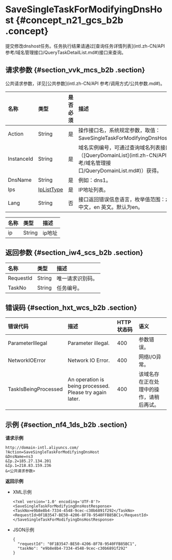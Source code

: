 # SaveSingleTaskForModifyingDnsHost {#concept_n21_gcs_b2b .concept}

提交修改dnshost任务。任务执行结果请通过[查询任务详情列表](intl.zh-CN/API 参考/域名管理接口/QueryTaskDetailList.md#)接口来查询。

## 请求参数 {#section_vvk_mcs_b2b .section}

公共请求参数，详见[公共参数](intl.zh-CN/API 参考/调用方式/公共参数.md#)。

|名称|类型|是否必须|描述|
|:-|:-|:---|:-|
|Action|String|是|操作接口名，系统规定参数，取值：SaveSingleTaskForModifyingDnsHost。|
|InstanceId|String|是|域名实例编号，可通过查询域名列表接口（[QueryDomainList](intl.zh-CN/API 参考/域名管理接口/QueryDomainList.md#)）获得。|
|DnsName|String|是|例如：dns1。|
|Ips|[IpListType](#table_z22_bb4_c2b)|是|IP地址列表。|
|Lang|String|否|接口返回错误信息语言，枚举值范围：zh 中文，en 英文。默认为en。|

|名称|类型|描述|
|:-|:-|:-|
|ip|String|ip地址|

## 返回参数 {#section_iw4_scs_b2b .section}

|名称|类型|描述|
|:-|:-|:-|
|RequestId|String|唯一请求识别码。|
|TaskNo|String|任务编号。|

## 错误码 {#section_hxt_wcs_b2b .section}

|错误代码|描述|HTTP状态码|语义|
|:---|:-|:------|:-|
|ParameterIllegal|Parameter illegal.|400|参数错误。|
|NetworkIOError|Network IO Error.|400|网络I/O异常。|
|TaskIsBeingProcessed|An operation is being processed. Please try again later.|400|该域名存在正在处理中的操作，请稍后再试。|

## 示例 {#section_nf4_1ds_b2b .section}

**请求示例**

``` {#codeblock_ax5_76t_7gu}
http://domain-intl.aliyuncs.com/
?Action=SaveSingleTaskForModifyingDnsHost
&DnsName=ns3
&Ip.2=185.27.134.201
&Ip.1=218.83.159.236
&<公共请求参数>
```

**返回示例**

-   XML示例

    ``` {#codeblock_kyq_ooe_rlh}
    <?xml version='1.0' encoding='UTF-8'?>
    <SaveSingleTaskForModifyingDnsHostResponse>
    <TaskNo>e9b8e8b4-7334-4548-9cec-c30b6891f292</TaskNo>
    <RequestId>0F1B3547-BE50-4206-8F78-9540FFB85BC1</RequestId>
    </SaveSingleTaskForModifyingDnsHostResponse>
    ```

-   JSON示例

    ``` {#codeblock_58j_0ze_kge}
    {
      "requestId": "0F1B3547-BE50-4206-8F78-9540FFB85BC1",
      "taskNo": "e9b8e8b4-7334-4548-9cec-c30b6891f292"
    }
    ```


